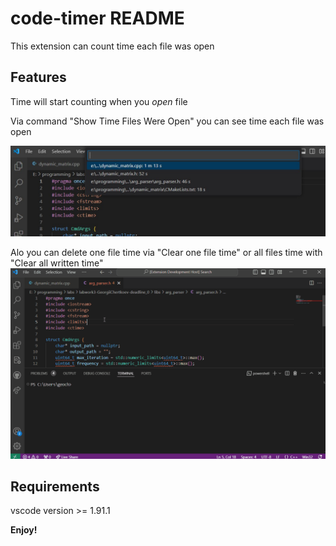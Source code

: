 # code-timer README

This extension can count time each file was open

## Features
Time will start counting when you *open* file

Via command "Show Time Files Were Open" you can see time each file was open

![feature "Time Files Were Open"](images/Show-Time-Files-Were-Open.jpg)


Alo you can delete one file time via "Clear one file time" or all files time with "Clear all written time"
![clearing example](images\clearing-time-example.gif)


## Requirements

vscode version >= 1.91.1

**Enjoy!**

